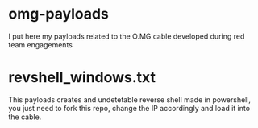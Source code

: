 # omg-payloads
I put here my payloads related to the O.MG cable developed during red team engagements

# revshell_windows.txt
This payloads creates and undetetable reverse shell made in powershell, you just need to fork this repo, change the IP accordingly and load it  into the cable.
